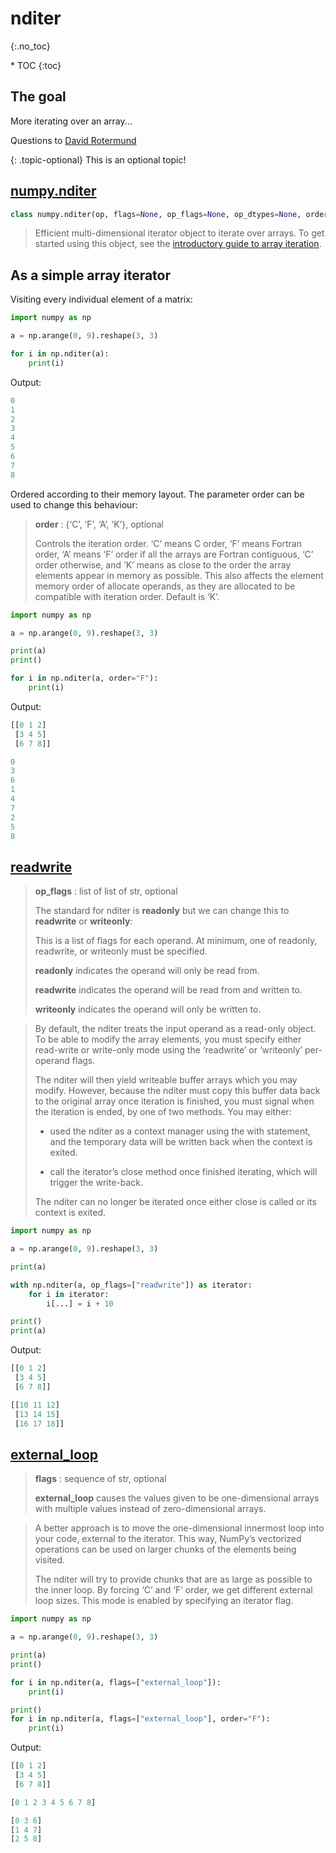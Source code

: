 # nditer
{:.no_toc}

<nav markdown="1" class="toc-class">
* TOC
{:toc}
</nav>

## The goal

More iterating over an array...

Questions to [David Rotermund](mailto:davrot@uni-bremen.de)

{: .topic-optional}
This is an optional topic!

## [numpy.nditer](https://numpy.org/doc/stable/reference/generated/numpy.nditer.html)

```python
class numpy.nditer(op, flags=None, op_flags=None, op_dtypes=None, order='K', casting='safe', op_axes=None, itershape=None, buffersize=0)
```

> Efficient multi-dimensional iterator object to iterate over arrays. To get started using this object, see the [introductory guide to array iteration](https://numpy.org/doc/stable/reference/arrays.nditer.html#arrays-nditer).


## As a simple array iterator

Visiting every individual element of a matrix:​ 

```python
import numpy as np

a = np.arange(0, 9).reshape(3, 3)

for i in np.nditer(a):
    print(i)
```

Output:

```python
0
1
2
3
4
5
6
7
8
```

Ordered according to their memory layout. ​The parameter order can be used to change this behaviour:

> **order** : {‘C’, ‘F’, ‘A’, ‘K’}, optional
> 
> Controls the iteration order. ‘C’ means C order, ‘F’ means Fortran order, ‘A’ means ‘F’ order if all the arrays are Fortran contiguous, ‘C’ order otherwise, and ‘K’ means as close to the order the array elements appear in memory as possible. This also affects the element memory order of allocate operands, as they are allocated to be compatible with iteration order. Default is ‘K’.

```python
import numpy as np

a = np.arange(0, 9).reshape(3, 3)

print(a)
print()

for i in np.nditer(a, order="F"):
    print(i)
```

Output:

```python
[[0 1 2]
 [3 4 5]
 [6 7 8]]

0
3
6
1
4
7
2
5
8
```

## [readwrite](https://numpy.org/doc/stable/reference/arrays.nditer.html#modifying-array-values)

> **op_flags** : list of list of str, optional
> 
> The standard for nditer is **readonly** but we can change this to **readwrite** or **writeonly**:​
> 
> This is a list of flags for each operand. At minimum, one of readonly, readwrite, or writeonly must be specified.
> 
> **readonly** indicates the operand will only be read from.
> 
> **readwrite** indicates the operand will be read from and written to.
> 
> **writeonly** indicates the operand will only be written to.


> By default, the nditer treats the input operand as a read-only object. To be able to modify the array elements, you must specify either read-write or write-only mode using the ‘readwrite’ or ‘writeonly’ per-operand flags.
> 
> The nditer will then yield writeable buffer arrays which you may modify. However, because the nditer must copy this buffer data back to the original array once iteration is finished, you must signal when the iteration is ended, by one of two methods. You may either:
> 
> * used the nditer as a context manager using the with statement, and the temporary data will be written back when the context is exited.
> 
> * call the iterator’s close method once finished iterating, which will trigger the write-back.
> 
> The nditer can no longer be iterated once either close is called or its context is exited.

```python
import numpy as np

a = np.arange(0, 9).reshape(3, 3)

print(a)

with np.nditer(a, op_flags=["readwrite"]) as iterator:
    for i in iterator:
        i[...] = i + 10

print()
print(a)
```

Output:

```python
[[0 1 2]
 [3 4 5]
 [6 7 8]]

[[10 11 12]
 [13 14 15]
 [16 17 18]]
```

## [external_loop​](https://numpy.org/doc/stable/reference/arrays.nditer.html#using-an-external-loop)

> **flags** : sequence of str, optional
>
> **external_loop** causes the values given to be one-dimensional arrays with multiple values instead of zero-dimensional arrays.

> A better approach is to move the one-dimensional innermost loop into your code, external to the iterator. This way, NumPy’s vectorized operations can be used on larger chunks of the elements being visited.
>
> The nditer will try to provide chunks that are as large as possible to the inner loop. By forcing ‘C’ and ‘F’ order, we get different external loop sizes. This mode is enabled by specifying an iterator flag.


```python
import numpy as np

a = np.arange(0, 9).reshape(3, 3)

print(a)
print()

for i in np.nditer(a, flags=["external_loop"]):
    print(i)

print()
for i in np.nditer(a, flags=["external_loop"], order="F"):
    print(i)
```

Output:

```python
[[0 1 2]
 [3 4 5]
 [6 7 8]]

[0 1 2 3 4 5 6 7 8]

[0 3 6]
[1 4 7]
[2 5 8]
```

